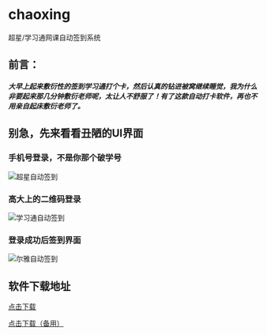 # chaoxing
超星/学习通网课自动签到系统

## 前言：
##### 大早上起来敷衍性的签到学习通打个卡，然后认真的钻进被窝继续睡觉，我为什么非要起来那几分钟敷衍老师呢，太让人不舒服了！有了这款自动打卡软件，再也不用亲自起床敷衍老师了。
## 别急，先来看看丑陋的UI界面
### 手机号登录，不是你那个破学号
![超星自动签到](https://cdn.jsdelivr.net/gh/githubimg/www.vvhan.com/usr/uploads/2020/03/2408852325.png)
### 高大上的二维码登录
![学习通自动签到](https://cdn.jsdelivr.net/gh/githubimg/www.vvhan.com/usr/uploads/2020/03/861352866.png)
### 登录成功后签到界面
![尔雅自动签到](https://cdn.jsdelivr.net/gh/githubimg/www.vvhan.com/usr/uploads/2020/03/1768591675.png)
## 软件下载地址
<p>
<a id="download_link" class="download" href="http://d0.ananas.chaoxing.com/download/89b87ee016b516686ac486060e2f240b" rel="external" target="_blank" title="超星尔雅学习通自动签到软件">  
<span><i class="iconfont icon-download"></i>点击下载</span>
</a>
</p>
<p>
<a id="download_link" class="download" href="https://www.lanzous.com/ib1vvba
" rel="external" target="_blank" title="超星尔雅学习通自动签到软件">  
<span><i class="iconfont icon-download"></i>点击下载（备用）</span>
</a>
</p>
